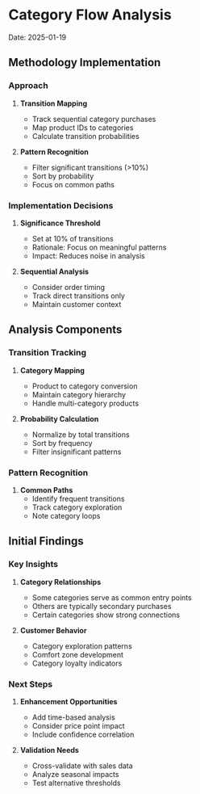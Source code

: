 # Category Flow Analysis
Date: 2025-01-19

## Methodology Implementation

### Approach
1. **Transition Mapping**
   - Track sequential category purchases
   - Map product IDs to categories
   - Calculate transition probabilities

2. **Pattern Recognition**
   - Filter significant transitions (>10%)
   - Sort by probability
   - Focus on common paths

### Implementation Decisions
1. **Significance Threshold**
   - Set at 10% of transitions
   - Rationale: Focus on meaningful patterns
   - Impact: Reduces noise in analysis

2. **Sequential Analysis**
   - Consider order timing
   - Track direct transitions only
   - Maintain customer context

## Analysis Components

### Transition Tracking
1. **Category Mapping**
   - Product to category conversion
   - Maintain category hierarchy
   - Handle multi-category products

2. **Probability Calculation**
   - Normalize by total transitions
   - Sort by frequency
   - Filter insignificant patterns

### Pattern Recognition
1. **Common Paths**
   - Identify frequent transitions
   - Track category exploration
   - Note category loops

## Initial Findings

### Key Insights
1. **Category Relationships**
   - Some categories serve as common entry points
   - Others are typically secondary purchases
   - Certain categories show strong connections

2. **Customer Behavior**
   - Category exploration patterns
   - Comfort zone development
   - Category loyalty indicators

### Next Steps
1. **Enhancement Opportunities**
   - Add time-based analysis
   - Consider price point impact
   - Include confidence correlation

2. **Validation Needs**
   - Cross-validate with sales data
   - Analyze seasonal impacts
   - Test alternative thresholds